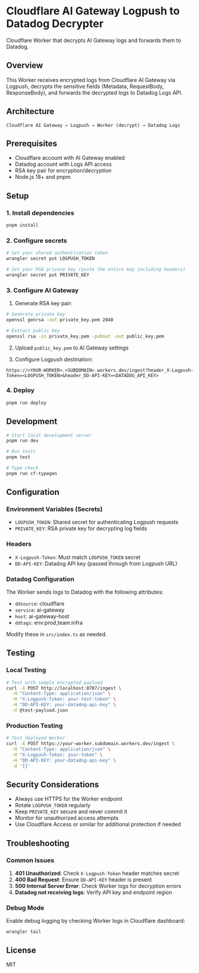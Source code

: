 # Cloudflare AI Gateway Logpush to Datadog Decrypter

Cloudflare Worker that decrypts AI Gateway logs and forwards them to Datadog.

## Overview

This Worker receives encrypted logs from Cloudflare AI Gateway via Logpush, decrypts the sensitive fields (Metadata, RequestBody, ResponseBody), and forwards the decrypted logs to Datadog Logs API.

## Architecture

```
Cloudflare AI Gateway → Logpush → Worker (decrypt) → Datadog Logs
```

## Prerequisites

- Cloudflare account with AI Gateway enabled
- Datadog account with Logs API access
- RSA key pair for encryption/decryption
- Node.js 18+ and pnpm

## Setup

### 1. Install dependencies

```bash
pnpm install
```

### 2. Configure secrets

```bash
# Set your shared authentication token
wrangler secret put LOGPUSH_TOKEN

# Set your RSA private key (paste the entire key including headers)
wrangler secret put PRIVATE_KEY
```

### 3. Configure AI Gateway

1. Generate RSA key pair:
```bash
# Generate private key
openssl genrsa -out private_key.pem 2048

# Extract public key
openssl rsa -in private_key.pem -pubout -out public_key.pem
```

2. Upload `public_key.pem` to AI Gateway settings

3. Configure Logpush destination:
```
https://<YOUR-WORKER>.<SUBDOMAIN>.workers.dev/ingest?header_X-Logpush-Token=<LOGPUSH_TOKEN>&header_DD-API-KEY=<DATADOG_API_KEY>
```

### 4. Deploy

```bash
pnpm run deploy
```

## Development

```bash
# Start local development server
pnpm run dev

# Run tests
pnpm test

# Type check
pnpm run cf-typegen
```

## Configuration

### Environment Variables (Secrets)

- `LOGPUSH_TOKEN`: Shared secret for authenticating Logpush requests
- `PRIVATE_KEY`: RSA private key for decrypting log fields

### Headers

- `X-Logpush-Token`: Must match `LOGPUSH_TOKEN` secret
- `DD-API-KEY`: Datadog API key (passed through from Logpush URL)

### Datadog Configuration

The Worker sends logs to Datadog with the following attributes:
- `ddsource`: cloudflare
- `service`: ai-gateway  
- `host`: ai-gateway-host
- `ddtags`: env:prod,team:infra

Modify these in `src/index.ts` as needed.

## Testing

### Local Testing

```bash
# Test with sample encrypted payload
curl -X POST http://localhost:8787/ingest \
  -H "Content-Type: application/json" \
  -H "X-Logpush-Token: your-test-token" \
  -H "DD-API-KEY: your-datadog-api-key" \
  -d @test-payload.json
```

### Production Testing

```bash
# Test deployed Worker
curl -X POST https://your-worker.subdomain.workers.dev/ingest \
  -H "Content-Type: application/json" \
  -H "X-Logpush-Token: your-token" \
  -H "DD-API-KEY: your-datadog-api-key" \
  -d '{}'
```

## Security Considerations

- Always use HTTPS for the Worker endpoint
- Rotate `LOGPUSH_TOKEN` regularly
- Keep `PRIVATE_KEY` secure and never commit it
- Monitor for unauthorized access attempts
- Use Cloudflare Access or similar for additional protection if needed

## Troubleshooting

### Common Issues

1. **401 Unauthorized**: Check `X-Logpush-Token` header matches secret
2. **400 Bad Request**: Ensure `DD-API-KEY` header is present
3. **500 Internal Server Error**: Check Worker logs for decryption errors
4. **Datadog not receiving logs**: Verify API key and endpoint region

### Debug Mode

Enable debug logging by checking Worker logs in Cloudflare dashboard:
```
wrangler tail
```

## License

MIT
